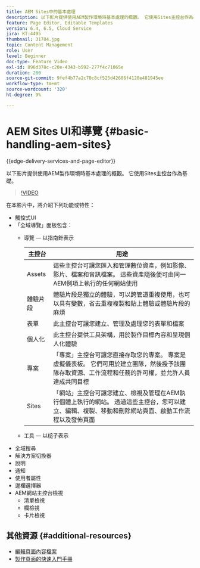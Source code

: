 ```yaml
---
title: AEM Sites中的基本處理
description: 以下影片提供使用AEM製作環境時基本處理的概觀。 它使用Sites主控台作為基礎。
feature: Page Editor, Editable Templates
version: 6.4, 6.5, Cloud Service
jira: KT-4495
thumbnail: 31784.jpg
topic: Content Management
role: User
level: Beginner
doc-type: Feature Video
exl-id: 896d378c-c20e-4343-b592-277f4c71065e
duration: 280
source-git-commit: 9fef4b77a2c70c8cf525d42686f4120e481945ee
workflow-type: tm+mt
source-wordcount: '320'
ht-degree: 9%

---
```


# AEM Sites UI和導覽 {#basic-handling-aem-sites}

{{edge-delivery-services-and-page-editor}}

以下影片提供使用AEM製作環境時基本處理的概觀。 它使用Sites主控台作為基礎。

>[!VIDEO](https://video.tv.adobe.com/v/31784?quality=12&learn=on)

在本影片中，將介紹下列功能或特性：

* 觸控式UI
* 「全域導覽」面板包含：
   * 導覽 — 以指南針表示

     | 主控台 | 用途 |
     |---|---|
     | Assets | 這些主控台可讓您匯入和管理數位資產，例如影像、影片、檔案和音訊檔案。 這些資產隨後便可由同一AEM例項上執行的任何網站使用 | 社群 | 此主控台可讓您建立和管理社群網站，以進行參與和啟用 | 商務 | 這可讓您管理與您的商務網站相關的產品、產品目錄和訂單 |
     | 體驗片段 | 體驗片段是獨立的體驗，可以跨管道重複使用，也可以具有變數，省去重複複製和貼上體驗或體驗片段的麻煩 |
     | 表單 | 此主控台可讓您建立、管理及處理您的表單和檔案 |
     | 個人化 | 此主控台提供工具架構，用於製作目標內容和呈現個人化體驗 |
     | 專案 | 「專案」主控台可讓您直接存取您的專案。 專案是虛擬儀表板。 它們可用於建立團隊，然後授予該團隊存取資源、工作流程和任務的許可權，並允許人員達成共同目標 |
     | Sites | 「網站」主控台可讓您建立、檢視及管理在AEM執行個體上執行的網站。 透過這些主控台，您可以建立、編輯、複製、移動和刪除網站頁面、啟動工作流程以及發佈頁面 |

   * 工具 — 以槌子表示
* 全域搜尋
* 解決方案切換器
* 說明
* 通知
* 使用者屬性
* 邊欄選擇器
* AEM網站主控台檢視
   * 清單檢視
   * 欄檢視
   * 卡片檢視






## 其他資源 {#additional-resources}

* [編輯頁面內容檔案](https://experienceleague.adobe.com/docs/experience-manager-cloud-service/sites/authoring/fundamentals/editing-content.html)
* [製作頁面的快速入門手冊](https://experienceleague.adobe.com/docs/experience-manager-cloud-service/sites/authoring/getting-started/quick-start.html)
